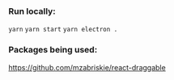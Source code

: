 ### Run locally:

`yarn`
`yarn start`
`yarn electron .`

### Packages being used:
https://github.com/mzabriskie/react-draggable
